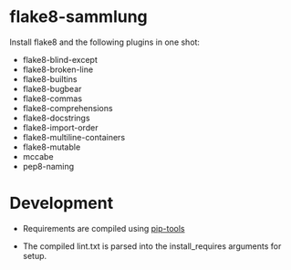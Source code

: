 # flake8-sammlung

Install flake8 and the following plugins in one shot:

- flake8-blind-except
- flake8-broken-line
- flake8-builtins
- flake8-bugbear
- flake8-commas
- flake8-comprehensions
- flake8-docstrings
- flake8-import-order
- flake8-multiline-containers
- flake8-mutable
- mccabe
- pep8-naming

# Development

- Requirements are compiled using [pip-tools](https://github.com/jazzband/pip-tools)

- The compiled lint.txt is parsed into the install_requires arguments for setup.
